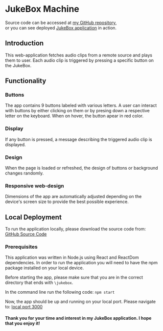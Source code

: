 # JukeBox Machine

Source code can be accessed at [my GitHub repository](https://github.com/petra-vozarova/jukebox),
or you can see deployed [JukeBox application](https://petra-vozarova.github.io/jukebox/) in action.

## Introduction

This web-application fetches audio clips from a remote source and plays them to user. Each audio clip is triggered by pressing a specific button on the JukeBox.

## Functionality

### Buttons
The app contains 9 buttons labeled with various letters. A user can interact with buttons by either clicking on them or by presing down a respective letter on the keyboard. When on hover, the button apear in red color. 

### Display
If any button is pressed, a message describing the triggered audio clip is displayed. 

### Design 
When the page is loaded or refreshed, the design of buttons or background changes randomly. 

### Responsive web-design
Dimensions of the app are automatically adjusted depending on the device's screen size to provide the best possible experience.


## Local Deployment

To run the application locally, please download the source code from: [GitHub Source Code](https://github.com/petra-vozarova/pomodoro-app)


###  Prerequisites

This application was written in Node.js using React and ReactDom dependencies. In order to run the application you will need to have the npm package installed on your local device.

Before starting the app, please make sure that you are in the correct directory that ends with `\jukebox`.

In the command line run the following code:
`npm start`

Now, the app should be up and running on your local port.
Please navigate to:
[local port 3000](http://localhost:3000/jukebox)

#### Thank you for your time and interest in my JukeBox application. I hope that you enjoy it! 